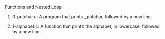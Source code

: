 Functions and Nested Loop

1. 0-putchar.c: A  program that prints _putchar, followed by a new line.

2. 1-alphabet.c: A function that prints the alphabet, in lowercase, followed by a new line.
